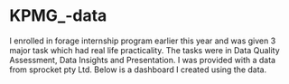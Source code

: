 # KPMG_-data
I enrolled in forage internship program earlier this year and was given 3 major task which had real life practicality. The tasks were in Data Quality Assessment, Data Insights and Presentation. I was provided with a data from sprocket pty Ltd. Below is a dashboard I created using the data.
